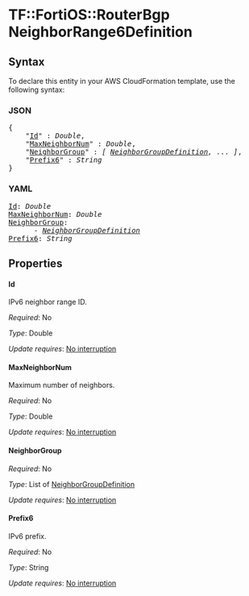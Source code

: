 # TF::FortiOS::RouterBgp NeighborRange6Definition

## Syntax

To declare this entity in your AWS CloudFormation template, use the following syntax:

### JSON

<pre>
{
    "<a href="#id" title="Id">Id</a>" : <i>Double</i>,
    "<a href="#maxneighbornum" title="MaxNeighborNum">MaxNeighborNum</a>" : <i>Double</i>,
    "<a href="#neighborgroup" title="NeighborGroup">NeighborGroup</a>" : <i>[ <a href="neighborgroupdefinition.md">NeighborGroupDefinition</a>, ... ]</i>,
    "<a href="#prefix6" title="Prefix6">Prefix6</a>" : <i>String</i>
}
</pre>

### YAML

<pre>
<a href="#id" title="Id">Id</a>: <i>Double</i>
<a href="#maxneighbornum" title="MaxNeighborNum">MaxNeighborNum</a>: <i>Double</i>
<a href="#neighborgroup" title="NeighborGroup">NeighborGroup</a>: <i>
      - <a href="neighborgroupdefinition.md">NeighborGroupDefinition</a></i>
<a href="#prefix6" title="Prefix6">Prefix6</a>: <i>String</i>
</pre>

## Properties

#### Id

IPv6 neighbor range ID.

_Required_: No

_Type_: Double

_Update requires_: [No interruption](https://docs.aws.amazon.com/AWSCloudFormation/latest/UserGuide/using-cfn-updating-stacks-update-behaviors.html#update-no-interrupt)

#### MaxNeighborNum

Maximum number of neighbors.

_Required_: No

_Type_: Double

_Update requires_: [No interruption](https://docs.aws.amazon.com/AWSCloudFormation/latest/UserGuide/using-cfn-updating-stacks-update-behaviors.html#update-no-interrupt)

#### NeighborGroup

_Required_: No

_Type_: List of <a href="neighborgroupdefinition.md">NeighborGroupDefinition</a>

_Update requires_: [No interruption](https://docs.aws.amazon.com/AWSCloudFormation/latest/UserGuide/using-cfn-updating-stacks-update-behaviors.html#update-no-interrupt)

#### Prefix6

IPv6 prefix.

_Required_: No

_Type_: String

_Update requires_: [No interruption](https://docs.aws.amazon.com/AWSCloudFormation/latest/UserGuide/using-cfn-updating-stacks-update-behaviors.html#update-no-interrupt)

